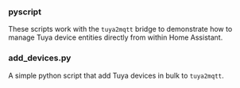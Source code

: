 ### pyscript
These scripts work with the `tuya2mqtt` bridge to demonstrate how to manage Tuya device entities directly from within Home Assistant.

### add_devices.py
A simple python script that add Tuya devices in bulk to `tuya2mqtt`.
